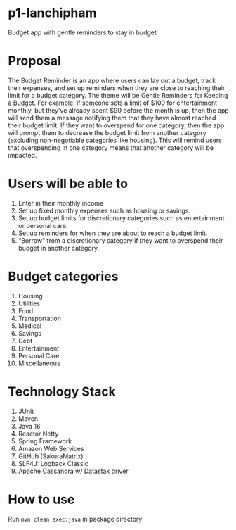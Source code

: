 # p1-lanchipham
Budget app with gentle reminders to stay in budget

# Proposal 
The Budget Reminder is an app where users can lay out a budget, track their expenses, and set up reminders when they are close to reaching their limit for a budget category. The theme will be Gentle Reminders for Keeping a Budget. For example, if someone sets a limit of $100 for entertainment monthly, but they’ve already spent $90 before the month is up, then the app will send them a message notifying them that they have almost reached their budget limit. If they want to overspend for one category, then the app will prompt them to decrease the budget limit from another category (excluding non-negotiable categories like housing). This will remind users that overspending in one category means that another category will be impacted. 

# Users will be able to
1)	Enter in their monthly income
2)	Set up fixed monthly expenses such as housing or savings.
3)	Set up budget limits for discretionary categories such as entertainment or personal care.
4)	Set up reminders for when they are about to reach a budget limit.
5)	“Borrow” from a discretionary category if they want to overspend their budget in another category. 

#  Budget categories
1)	Housing
2)	Utilities
3)	Food
4)	Transportation
5)	Medical
6)	Savings
7)	Debt
8)	Entertainment
9)	Personal Care
10)	Miscellaneous

# Technology Stack
1) JUnit
2) Maven 
3) Java 16
4) Reactor Netty 
5) Spring Framework
6) Amazon Web Services 
7) GitHub (SakuraMatrix)
8) SLF4J: Logback Classic
9) Apache Cassandra w/ Datastax driver


# How to use
Run ```mvn clean exec:java``` in package directory
